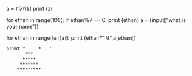 a = (17//5)
print  (a)

 
for ethan in range(100):
	if ethan%7 == 0:
		print (ethan) 
		a = (input("what is your name"))


for ethan in range(len(a)):
	print (ethan*"   \t",a[ethan])
	
	print "     *	"
  		   ***
 		  *****
 		 *******
 		*********
